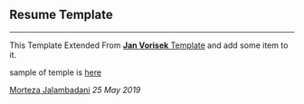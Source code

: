
## Resume Template
---
This Template Extended From 
[<b>Jan Vorisek</b> Template](http://www.latextemplates.com/template/developer-cv) and add some item to it.

sample of temple is [here](https://github.com/mamintoosi-cs/Resume/blob/morteza/README.md)



[Morteza Jalambadani](mailto:morteza.j8@gmail.com) <i>25 May 2019</i>
